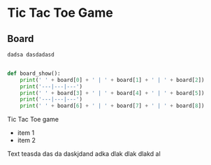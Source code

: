 # Tic Tac Toe Game

## Board
```bash
dadsa dasdadasd
```


```python

def board_show():
    print(' ' + board[0] + ' | ' + board[1] + ' | ' + board[2])
    print('---|---|---')
    print(' ' + board[3] + ' | ' + board[4] + ' | ' + board[5])
    print('---|---|---')
    print(' ' + board[6] + ' | ' + board[7] + ' | ' + board[8])
```
Tic Tac  Toe game


- item 1
- item 2

Text teasda das da daskjdand  adka dlak dlak dlakd al
